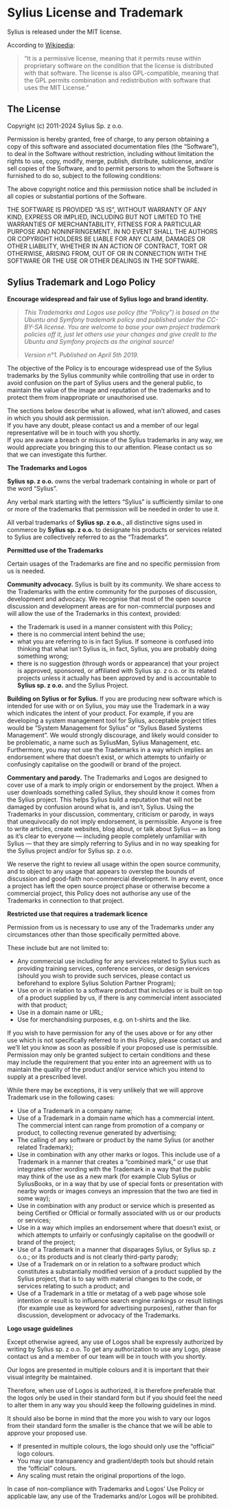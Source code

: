 # Sylius License and Trademark

Sylius is released under the MIT license.

According to [Wikipedia](https://en.wikipedia.org/wiki/MIT\_License):

> “It is a permissive license, meaning that it permits reuse within proprietary software on the condition that the license is distributed with that software. The license is also GPL-compatible, meaning that the GPL permits combination and redistribution with software that uses the MIT License.”

## The License

Copyright (c) 2011-2024 Sylius Sp. z o.o.

Permission is hereby granted, free of charge, to any person obtaining a copy of this software and associated documentation files (the “Software”), to deal in the Software without restriction, including without limitation the rights to use, copy, modify, merge, publish, distribute, sublicense, and/or sell copies of the Software, and to permit persons to whom the Software is furnished to do so, subject to the following conditions:

The above copyright notice and this permission notice shall be included in all copies or substantial portions of the Software.

THE SOFTWARE IS PROVIDED “AS IS”, WITHOUT WARRANTY OF ANY KIND, EXPRESS OR IMPLIED, INCLUDING BUT NOT LIMITED TO THE WARRANTIES OF MERCHANTABILITY, FITNESS FOR A PARTICULAR PURPOSE AND NONINFRINGEMENT. IN NO EVENT SHALL THE AUTHORS OR COPYRIGHT HOLDERS BE LIABLE FOR ANY CLAIM, DAMAGES OR OTHER LIABILITY, WHETHER IN AN ACTION OF CONTRACT, TORT OR OTHERWISE, ARISING FROM, OUT OF OR IN CONNECTION WITH THE SOFTWARE OR THE USE OR OTHER DEALINGS IN THE SOFTWARE.

## Sylius Trademark and Logo Policy

**Encourage widespread and fair use of Sylius logo and brand identity.**

> _This Trademarks and Logos use policy (the “Policy”) is based on the Ubuntu and Symfony trademark policy and published under the CC-BY-SA license. You are welcome to base your own project trademark policies off it, just let others use your changes and give credit to the Ubuntu and Symfony projects as the original source!_
>
> _Version n°1. Published on April 5th 2019._

The objective of the Policy is to encourage widespread use of the Sylius trademarks by the Sylius community while controlling that use in order to avoid confusion on the part of Sylius users and the general public, to maintain the value of the image and reputation of the trademarks and to protect them from inappropriate or unauthorised use.

The sections below describe what is allowed, what isn’t allowed, and cases in which you should ask permission.\
If you have any doubt, please contact us and a member of our legal representative will be in touch with you shortly.\
If you are aware a breach or misuse of the Sylius trademarks in any way, we would appreciate you bringing this to our attention. Please contact us so that we can investigate this further.

**The Trademarks and Logos**

**Sylius sp. z o.o.** owns the verbal trademark containing in whole or part of the word “Sylius”.

Any verbal mark starting with the letters “Sylius” is sufficiently similar to one or more of the trademarks that permission will be needed in order to use it.

All verbal trademarks of **Sylius sp. z o.o.**, all distinctive signs used in commerce by **Sylius sp. z o.o.** to designate his products or services related to Sylius are collectively referred to as the “Trademarks”.

**Permitted use of the Trademarks**

Certain usages of the Trademarks are fine and no specific permission from us is needed.

**Community advocacy.** Sylius is built by its community. We share access to the Trademarks with the entire community for the purposes of discussion, development and advocacy. We recognise that most of the open source discussion and development areas are for non-commercial purposes and will allow the use of the Trademarks in this context, provided:

* the Trademark is used in a manner consistent with this Policy;
* there is no commercial intent behind the use;
* what you are referring to is in fact Sylius. If someone is confused into thinking that what isn’t Sylius is, in fact, Sylius, you are probably doing something wrong;
* there is no suggestion (through words or appearance) that your project is approved, sponsored, or affiliated with Sylius sp. z o.o. or its related projects unless it actually has been approved by and is accountable to **Sylius sp. z o.o.** and the Sylius Project.

**Building on Sylius or for Sylius.** If you are producing new software which is intended for use with or on Sylius, you may use the Trademark in a way which indicates the intent of your product. For example, if you are developing a system management tool for Sylius, acceptable project titles would be “System Management for Sylius” or “Sylius Based Systems Management”. We would strongly discourage, and likely would consider to be problematic, a name such as SyliusMan, Sylius Management, etc. Furthermore, you may not use the Trademarks in a way which implies an endorsement where that doesn’t exist, or which attempts to unfairly or confusingly capitalise on the goodwill or brand of the project.

**Commentary and parody.** The Trademarks and Logos are designed to cover use of a mark to imply origin or endorsement by the project. When a user downloads something called Sylius, they should know it comes from the Sylius project. This helps Sylius build a reputation that will not be damaged by confusion around what is, and isn’t, Sylius. Using the Trademarks in your discussion, commentary, criticism or parody, in ways that unequivocally do not imply endorsement, is permissible. Anyone is free to write articles, create websites, blog about, or talk about Sylius — as long as it’s clear to everyone — including people completely unfamiliar with Sylius — that they are simply referring to Sylius and in no way speaking for the Sylius project and/or for Sylius sp. z o.o.

We reserve the right to review all usage within the open source community, and to object to any usage that appears to overstep the bounds of discussion and good-faith non-commercial development. In any event, once a project has left the open source project phase or otherwise become a commercial project, this Policy does not authorise any use of the Trademarks in connection to that project.

**Restricted use that requires a trademark licence**

Permission from us is necessary to use any of the Trademarks under any circumstances other than those specifically permitted above.

These include but are not limited to:

* Any commercial use including for any services related to Sylius such as providing training services, conference services, or design services (should you wish to provide such services, please contact us beforehand to explore Sylius Solution Partner Program);
* Use on or in relation to a software product that includes or is built on top of a product supplied by us, if there is any commercial intent associated with that product;
* Use in a domain name or URL;
* Use for merchandising purposes, e.g. on t-shirts and the like.

If you wish to have permission for any of the uses above or for any other use which is not specifically referred to in this Policy, please contact us and we’ll let you know as soon as possible if your proposed use is permissible. Permission may only be granted subject to certain conditions and these may include the requirement that you enter into an agreement with us to maintain the quality of the product and/or service which you intend to supply at a prescribed level.

While there may be exceptions, it is very unlikely that we will approve Trademark use in the following cases:

* Use of a Trademark in a company name;
* Use of a Trademark in a domain name which has a commercial intent. The commercial intent can range from promotion of a company or product, to collecting revenue generated by advertising;
* The calling of any software or product by the name Sylius (or another related Trademark);
* Use in combination with any other marks or logos. This include use of a Trademark in a manner that creates a “combined mark,” or use that integrates other wording with the Trademark in a way that the public may think of the use as a new mark (for example Club Sylius or SyliusBooks, or in a way that by use of special fonts or presentation with nearby words or images conveys an impression that the two are tied in some way);
* Use in combination with any product or service which is presented as being Certified or Official or formally associated with us or our products or services;
* Use in a way which implies an endorsement where that doesn’t exist, or which attempts to unfairly or confusingly capitalise on the goodwill or brand of the project;
* Use of a Trademark in a manner that disparages Sylius, or Sylius sp. z o.o.; or its products and is not clearly third-party parody;
* Use of a Trademark on or in relation to a software product which constitutes a substantially modified version of a product supplied by the Sylius project, that is to say with material changes to the code, or services relating to such a product; and
* Use of a Trademark in a title or metatag of a web page whose sole intention or result is to influence search engine rankings or result listings (for example use as keyword for advertising purposes), rather than for discussion, development or advocacy of the Trademarks.

**Logo usage guidelines**

Except otherwise agreed, any use of Logos shall be expressly authorized by writing by Sylius sp. z o.o. To get any authorization to use any Logo, please contact us and a member of our team will be in touch with you shortly.

Our logos are presented in multiple colours and it is important that their visual integrity be maintained.

Therefore, when use of Logos is authorized, it is therefore preferable that the logos only be used in their standard form but if you should feel the need to alter them in any way you should keep the following guidelines in mind.

It should also be borne in mind that the more you wish to vary our logos from their standard form the smaller is the chance that we will be able to approve your proposed use.

* If presented in multiple colours, the logo should only use the “official” logo colours.
* You may use transparency and gradient/depth tools but should retain the “official” colours.
* Any scaling must retain the original proportions of the logo.

In case of non-compliance with Trademarks and Logos’ Use Policy or applicable law, any use of the Trademarks and/or Logos will be prohibited.
